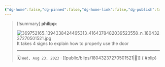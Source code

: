 ```yaml
---
{"dg-home":false,"dg-pinned":false,"dg-home-link":false,"dg-publish":true,"tags":["dgblip"],"disabled rules":["yaml-title","yaml-title-alias","file-name-heading"],"title":"philipp on instagram @ 2023-08-23","created-date":"2023-08-23T13:00:00","updated-date":"2025-05-02T17:43:08","dg-path":"blips/18043237270501521.md","permalink":"/blips/18043237270501521/","dgPassFrontmatter":true}
---
```


> [!summary] **philipp**:
>
> ![369752165_1394338424465313_4164378482039523558_n_18043237270501521.jpg](/img/user/attachments/369752165_1394338424465313_4164378482039523558_n_18043237270501521.jpg)
> It takes 4 signs to explain how to properly use the door
> - - -
>
> 🗓️ `Wed, Aug 23, 2023` · [[public/blips/18043237270501521\|🔗]]
{ #blip}

